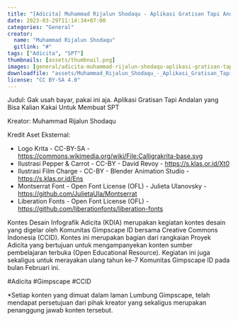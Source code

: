 ```yaml
---
title: "[Adicita] Muhammad Rijalun Shodaqu - Aplikasi Gratisan Tapi Andalan Yang Bisa Kalian Kakai Untuk Membuat SPT"
date: 2023-03-29T11:14:34+07:00
categories: "General"
creator: 
  name: "Muhammad Rijalun Shodaqu"
  gitlink: "#"
tags: ["Adicita", "SPT"]
thumbnails: [assets/thumbnail.png]
images: [general/adicita-muhammad-rijalun-shodaqu-aplikasi-gratisan-tapi-andalan-yang-bisa-kalian-kakai-untuk-membuat-spt/assets/thumbnail.png]
downloadfile: "assets/Muhammad_Rijalun_Shodaqu_-_Aplikasi_Gratisan_Tapi_Andalan_yang_Bisa_Kalian_Kakai_Untuk_Membuat_SPT.zip"
license: "CC BY-SA 4.0"
---
```

Judul: Gak usah bayar, pakai ini aja. Aplikasi Gratisan Tapi Andalan yang Bisa Kalian Kakai Untuk Membuat SPT

Kreator: Muhammad Rijalun Shodaqu


<!--more-->
Kredit Aset Eksternal:
- Logo Krita - CC-BY-SA - https://commons.wikimedia.org/wiki/File:Calligrakrita-base.svg
- Ilustrasi Pepper & Carrot - CC-BY - David Revoy - https://s.klas.or.id/Xt0
- Ilustrasi Film Charge - CC-BY - Blender Animation Studio - https://s.klas.or.id/Ens
- Montserrat Font - Open Font License (OFL) - Julieta Ulanovsky - https://github.com/JulietaUla/Montserrat
- Liberation Fonts - Open Font License (OFL) - https://github.com/liberationfonts/liberation-fonts

Kontes Desain Infografik Adicita (KDIA) merupakan kegiatan kontes desain yang digelar oleh Komunitas Gimpscape ID bersama Creative Commons Indonesia (CCID). Kontes ini merupakan bagian dari rangkaian Proyek Adicita yang bertujuan untuk mengampanyekan konten sumber pembelajaran terbuka (Open Educational Resource). Kegiatan ini juga sekaligus untuk merayakan ulang tahun ke-7 Komunitas Gimpscape ID pada bulan Februari ini.

#Adicita #Gimpscape #CCID

*Setiap konten yang dimuat dalam laman Lumbung Gimpscape, telah mendapat persetujuan dari pihak kreator yang sekaligus merupakan penanggung jawab konten tersebut.
